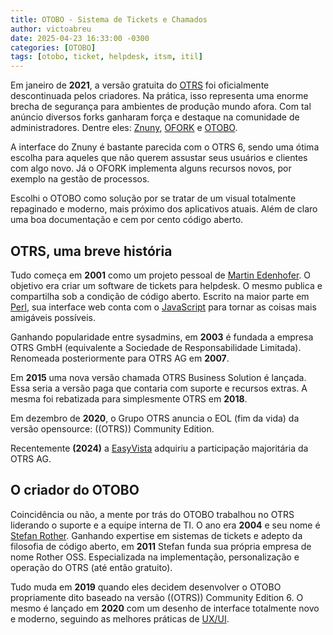 ```yaml
---
title: OTOBO - Sistema de Tickets e Chamados
author: victoabreu
date: 2025-04-23 16:33:00 -0300
categories: [OTOBO]
tags: [otobo, ticket, helpdesk, itsm, itil]
---
```


Em janeiro de **2021**, a versão gratuita do [OTRS](https://otrs.com/pt/home/) foi oficialmente descontinuada pelos criadores. Na prática, isso representa uma enorme brecha de segurança para ambientes de produção mundo afora. Com tal anúncio diversos forks ganharam força e destaque na comunidade de administradores. Dentre eles: [Znuny](https://www.znuny.org/en), [OFORK](https://o-fork.de/) e [OTOBO](https://otobo.io/en/).

A interface do Znuny é bastante parecida com o OTRS 6, sendo uma ótima escolha para aqueles que não querem assustar seus usuários e clientes com algo novo. Já o OFORK implementa alguns recursos novos, por exemplo na gestão de processos.

Escolhi o OTOBO como solução por se tratar de um visual totalmente repaginado e moderno, mais próximo dos aplicativos atuais. Além de claro uma boa documentação e cem por cento código aberto.

## OTRS, uma breve história

Tudo começa em **2001** como um projeto pessoal de [Martin Edenhofer](https://github.com/martini). O objetivo era criar um software de tickets para helpdesk. O mesmo publica e compartilha sob a condição de código aberto. Escrito na maior parte em [Perl](https://www.perl.org/), sua interface web conta com o [JavaScript](https://developer.mozilla.org/pt-BR/docs/Web/JavaScript) para tornar as coisas mais amigáveis possíveis.

Ganhando popularidade entre sysadmins, em **2003** é fundada a empresa OTRS GmbH (equivalente a Sociedade de Responsabilidade Limitada). Renomeada posteriormente para OTRS AG em **2007**.

Em **2015** uma nova versão chamada OTRS Business Solution é lançada. Essa seria a versão paga que contaria com suporte e recursos extras. A mesma foi rebatizada para simplesmente OTRS em **2018**.

Em dezembro de **2020**, o Grupo OTRS anuncia o EOL (fim da vida) da versão opensource: ((OTRS)) Community Edition.

Recentemente **(2024)** a [EasyVista](https://www.easyvista.com/pt-pt/) adquiriu a participação majoritária da OTRS AG.

## O criador do OTOBO

Coincidência ou não, a mente por trás do OTOBO trabalhou no OTRS liderando o suporte e a equipe interna de TI. O ano era **2004** e seu nome é [Stefan Rother](https://github.com/StefanRother-OTOBO). Ganhando expertise em sistemas de tickets e adepto da filosofia de código aberto, em **2011** Stefan funda sua própria empresa de nome Rother OSS. Especializada na implementação, personalização e operação do OTRS (até então gratuito).

Tudo muda em **2019** quando eles decidem desenvolver o OTOBO propriamente dito baseado na versão ((OTRS)) Community Edition 6. O mesmo é lançado em **2020** com um desenho de interface totalmente novo e moderno, seguindo as melhores práticas de [UX/UI](https://en.wikipedia.org/wiki/User_experience_design).